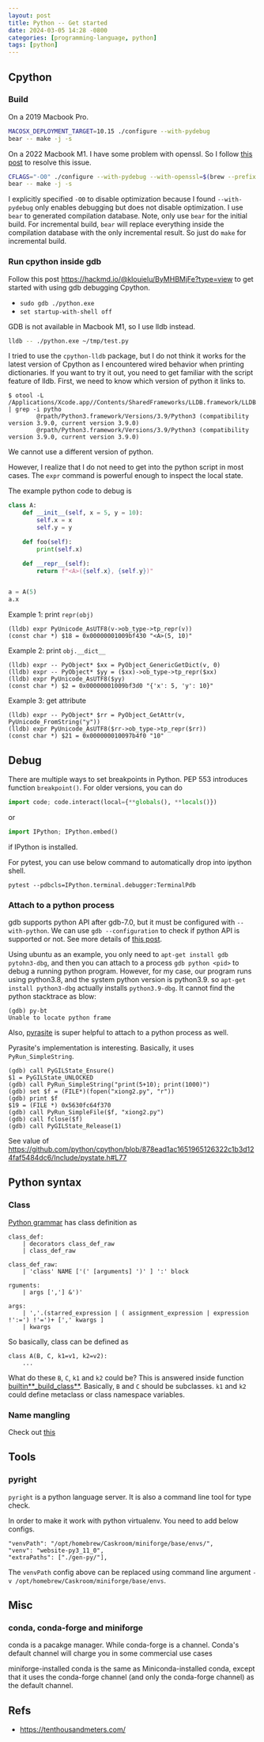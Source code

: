 ```yaml
---
layout: post
title: Python -- Get started
date: 2024-03-05 14:28 -0800
categories: [programming-language, python]
tags: [python]
---
```


## Cpython

### Build

On a 2019 Macbook Pro.

```bash
MACOSX_DEPLOYMENT_TARGET=10.15 ./configure --with-pydebug
bear -- make -j -s
```

On a 2022 Macbook M1. I have some problem with openssl. So I follow
[this post](https://bugs.python.org/issue40840) to resolve this issue.

```bash
CFLAGS="-O0" ./configure --with-pydebug --with-openssl=$(brew --prefix openssl)
bear -- make -j -s
```

I explicitly specified `-O0` to disable optimization because I found
`--with-pydebug` only enables debugging but does not disable optimization. I
use `bear` to generated compilation database. Note, only use `bear` for the
initial build. For incremental build, `bear` will replace everything inside the
compilation database with the only incremental result. So just do `make` for
incremental build.

### Run cpython inside gdb

Follow this post <https://hackmd.io/@klouielu/ByMHBMjFe?type=view> to get
started with using gdb debugging Cpython.

- `sudo gdb ./python.exe`
- `set startup-with-shell off`

GDB is not available in Macbook M1, so I use lldb instead.

```bash
lldb -- ./python.exe ~/tmp/test.py
```

I tried to use the `cpython-lldb` package, but I do not think it works for the
latest version of Cpython as I encountered wired behavior when printing
dictionaries. If you want to try it out, you need to get familiar with the
script feature of lldb. First, we need to know which version of python it links
to.

```
$ otool -L /Applications/Xcode.app//Contents/SharedFrameworks/LLDB.framework/LLDB | grep -i pytho
        @rpath/Python3.framework/Versions/3.9/Python3 (compatibility version 3.9.0, current version 3.9.0)
        @rpath/Python3.framework/Versions/3.9/Python3 (compatibility version 3.9.0, current version 3.9.0)
```

We cannot use a different version of python.

However, I realize that I do not need to get into the python script in most
cases. The `expr` command is powerful enough to inspect the local state.

The example python code to debug is

```python
class A:
    def __init__(self, x = 5, y = 10):
        self.x = x
        self.y = y

    def foo(self):
        print(self.x)

    def __repr__(self):
        return f"<A>({self.x}, {self.y})"


a = A(5)
a.x
```

Example 1: print `repr(obj)`

```
(lldb) expr PyUnicode_AsUTF8(v->ob_type->tp_repr(v))
(const char *) $18 = 0x00000001009bf430 "<A>(5, 10)"
```

Example 2: print `obj.__dict__`

```
(lldb) expr -- PyObject* $xx = PyObject_GenericGetDict(v, 0)
(lldb) expr -- PyObject* $yy = ($xx)->ob_type->tp_repr($xx)
(lldb) expr PyUnicode_AsUTF8($yy)
(const char *) $2 = 0x00000001009bf3d0 "{'x': 5, 'y': 10}"
```

Example 3: get attribute

```
(lldb) expr -- PyObject* $rr = PyObject_GetAttr(v, PyUnicode_FromString("y"))
(lldb) expr PyUnicode_AsUTF8($rr->ob_type->tp_repr($rr))
(const char *) $21 = 0x000000010097b4f0 "10"
```

## Debug

There are multiple ways to set breakpoints in Python. PEP 553 introduces
function `breakpoint()`. For older versions, you can do

```python
import code; code.interact(local={**globals(), **locals()})
```

or

```python
import IPython; IPython.embed()
```

if IPython is installed.

For pytest, you can use below command to automatically drop into ipython shell.

```
pytest --pdbcls=IPython.terminal.debugger:TerminalPdb
```

### Attach to a python process

gdb supports python API after gdb-7.0, but it must be configured with
`--with-python`. We can use `gdb --configuration` to check if python API is
supported or not. See more details of
[this post](https://sourceware.org/pipermail/gdb/2015-April/045235.html).

Using ubuntu as an example, you only need to `apt-get install gdb pytohn3-dbg`,
and then you can attach to a process `gdb python <pid>` to debug a running
python program. However, for my case, our program runs using python3.8, and the
system python version is python3.9. so `apt-get install python3-dbg` actually
installs `python3.9-dbg`. It cannot find the python stacktrace as blow:

```
(gdb) py-bt
Unable to locate python frame
```

Also,
[pyrasite](https://gist.github.com/dingxiong/637010c102e77d3d6db2a641147d5121)
is super helpful to attach to a python process as well.

Pyrasite's implementation is interesting. Basically, it uses
`PyRun_SimpleString`.

```
(gdb) call PyGILState_Ensure()
$1 = PyGILState_UNLOCKED
(gdb) call PyRun_SimpleString("print(5+10); print(1000)")
(gdb) set $f = (FILE*)(fopen("xiong2.py", "r"))
(gdb) print $f
$19 = (FILE *) 0x5630fc64f370
(gdb) call PyRun_SimpleFile($f, "xiong2.py")
(gdb) call fclose($f)
(gdb) call PyGILState_Release(1)
```

See value of
https://github.com/python/cpython/blob/878ead1ac1651965126322c1b3d124faf5484dc6/Include/pystate.h#L77

## Python syntax

### Class

[Python grammar](https://docs.python.org/3/reference/grammar.html) has class
definition as

```
class_def:
    | decorators class_def_raw
    | class_def_raw

class_def_raw:
    | 'class' NAME ['(' [arguments] ')' ] ':' block

rguments:
    | args [','] &')'

args:
    | ','.(starred_expression | ( assignment_expression | expression !':=') !'=')+ [',' kwargs ]
    | kwargs
```

So basically, class can be defined as

```
class A(B, C, k1=v1, k2=v2):
    ...
```

What do these `B`, `C`, `k1` and `k2` could be? This is answered inside
function
[builtin**\_build_class**](https://github.com/python/cpython/blob/f3909b8bc83675b7ab093dbc558e677558d8e718/Python/bltinmodule.c#L91).
Basically, `B` and `C` should be subclasses. `k1` and `k2` could define
metaclass or class namespace variables.

### Name mangling

Check out
[this](https://stackoverflow.com/questions/62599884/werkzeugs-localproxy-local-where-is-it-initialized)

## Tools

### pyright

`pyright` is a python language server. It is also a command line tool for type
check.

In order to make it work with python virtualenv. You need to add below configs.

```
"venvPath": "/opt/homebrew/Caskroom/miniforge/base/envs/",
"venv": "website-py3_11_0",
"extraPaths": ["./gen-py/"],
```

The `venvPath` config above can be replaced using command line argument
`-v /opt/homebrew/Caskroom/miniforge/base/envs`.

## Misc

### conda, conda-forge and miniforge

conda is a pacakge manager. While conda-forge is a channel. Conda's default
channel will charge you in some commercial use cases

miniforge-installed conda is the same as Miniconda-installed conda, except that
it uses the conda-forge channel (and only the conda-forge channel) as the
default channel.

## Refs

- <https://tenthousandmeters.com/>
